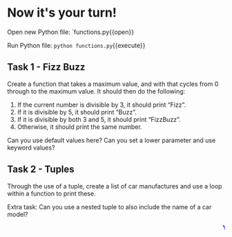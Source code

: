 # Now it's your turn!

Open new Python file: `functions.py{{open}}

Run Python file: `python functions.py`{{execute}}

## Task 1 - Fizz Buzz

Create a function that takes a maximum value, and with that cycles from 0 through to the maximum value. It should then do the following:

1. If the current number is divisible by 3, it should print “Fizz”.
2. If it is divisible by 5, it should print “Buzz”.
3. If it is divisible by both 3 and 5, it should print “FizzBuzz”.
4. Otherwise, it should print the same number.

Can you use default values here?
Can you set a lower parameter and use keyword values?

## Task 2 - Tuples

Through the use of a tuple, create a list of car manufactures and use a loop within a function to print these.

Extra task: Can you use a nested tuple to also include the name of a car model?


<marquee style='color: blue;'><b>Yay you've completed part 3!</b></marquee>
